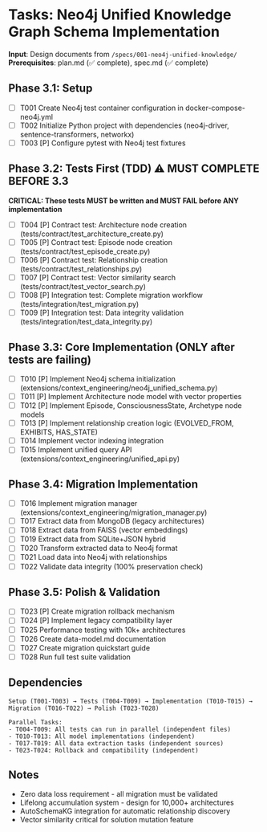 # Tasks: Neo4j Unified Knowledge Graph Schema Implementation

**Input**: Design documents from `/specs/001-neo4j-unified-knowledge/`
**Prerequisites**: plan.md (✅ complete), spec.md (✅ complete)

## Phase 3.1: Setup
- [ ] T001 Create Neo4j test container configuration in docker-compose-neo4j.yml
- [ ] T002 Initialize Python project with dependencies (neo4j-driver, sentence-transformers, networkx)
- [ ] T003 [P] Configure pytest with Neo4j test fixtures

## Phase 3.2: Tests First (TDD) ⚠️ MUST COMPLETE BEFORE 3.3
**CRITICAL: These tests MUST be written and MUST FAIL before ANY implementation**
- [ ] T004 [P] Contract test: Architecture node creation (tests/contract/test_architecture_create.py)
- [ ] T005 [P] Contract test: Episode node creation (tests/contract/test_episode_create.py)
- [ ] T006 [P] Contract test: Relationship creation (tests/contract/test_relationships.py)
- [ ] T007 [P] Contract test: Vector similarity search (tests/contract/test_vector_search.py)
- [ ] T008 [P] Integration test: Complete migration workflow (tests/integration/test_migration.py)
- [ ] T009 [P] Integration test: Data integrity validation (tests/integration/test_data_integrity.py)

## Phase 3.3: Core Implementation (ONLY after tests are failing)
- [ ] T010 [P] Implement Neo4j schema initialization (extensions/context_engineering/neo4j_unified_schema.py)
- [ ] T011 [P] Implement Architecture node model with vector properties
- [ ] T012 [P] Implement Episode, ConsciousnessState, Archetype node models
- [ ] T013 [P] Implement relationship creation logic (EVOLVED_FROM, EXHIBITS, HAS_STATE)
- [ ] T014 Implement vector indexing integration
- [ ] T015 Implement unified query API (extensions/context_engineering/unified_api.py)

## Phase 3.4: Migration Implementation
- [ ] T016 Implement migration manager (extensions/context_engineering/migration_manager.py)
- [ ] T017 Extract data from MongoDB (legacy architectures)
- [ ] T018 Extract data from FAISS (vector embeddings)
- [ ] T019 Extract data from SQLite+JSON hybrid
- [ ] T020 Transform extracted data to Neo4j format
- [ ] T021 Load data into Neo4j with relationships
- [ ] T022 Validate data integrity (100% preservation check)

## Phase 3.5: Polish & Validation
- [ ] T023 [P] Create migration rollback mechanism
- [ ] T024 [P] Implement legacy compatibility layer
- [ ] T025 Performance testing with 10k+ architectures
- [ ] T026 Create data-model.md documentation
- [ ] T027 Create migration quickstart guide
- [ ] T028 Run full test suite validation

## Dependencies
```
Setup (T001-T003) → Tests (T004-T009) → Implementation (T010-T015) → Migration (T016-T022) → Polish (T023-T028)

Parallel Tasks:
- T004-T009: All tests can run in parallel (independent files)
- T010-T013: All model implementations (independent)
- T017-T019: All data extraction tasks (independent sources)
- T023-T024: Rollback and compatibility (independent)
```

## Notes
- Zero data loss requirement - all migration must be validated
- Lifelong accumulation system - design for 10,000+ architectures
- AutoSchemaKG integration for automatic relationship discovery
- Vector similarity critical for solution mutation feature
